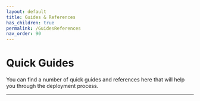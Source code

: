 ```yaml
---
layout: default
title: Guides & References
has_children: true
permalink: /GuidesReferences
nav_order: 90
---
```


# Quick Guides
You can find a number of quick guides and references here that will help you through the deployment process.

--- 

